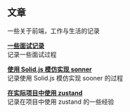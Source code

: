 ## 文章

一些关于前端，工作与生活的记录

<BlogPost image="/images/interview/cover.jpg">

**[一些面试记录](./blog/interview)**
<br>记录一些面试过程

</BlogPost>

<BlogPost image="/images/build-solid-sonner-toast/cover.jpg">

**[使用 Solid.js 模仿实现 sonner](./blog/build-solid-sonner-toast)**
<br>记录使用 Solid.js 模仿实现 sooner 的过程

</BlogPost>

<BlogPost image="/images/using-zustand-in-realworld-project/cover.jpg">

**[在实际项目中使用 zustand](./blog/using-zustand-in-realworld-project)**
<br>记录在项目中使用 zustand 的一些经验

</BlogPost>